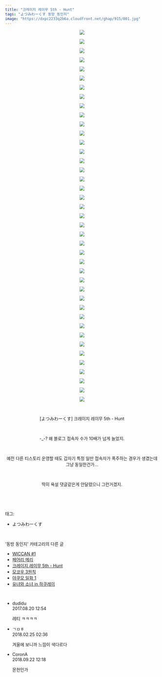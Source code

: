 ```yaml
---
title: "크레이지 레이무 5th - Hunt"
tags: "よつみわーくす 동방_동인지"
image: "https://dxpc2233q2b6a.cloudfront.net/ghap/915/001.jpg"
---
```

<div class="article">
<p style="text-align: center; clear: none; float: none;"><img src="{{ site.imgserver3 }}/ghap/915/001.jpg"/></p>
<p style="text-align: center; clear: none; float: none;"><img src="{{ site.imgserver3 }}/ghap/915/002.jpg"/></p>
<p style="text-align: center; clear: none; float: none;"><img src="{{ site.imgserver3 }}/ghap/915/003.jpg"/></p>
<p style="text-align: center; clear: none; float: none;"><img src="{{ site.imgserver3 }}/ghap/915/004.jpg"/></p>
<p style="text-align: center; clear: none; float: none;"><img src="{{ site.imgserver3 }}/ghap/915/005.jpg"/></p>
<p style="text-align: center; clear: none; float: none;"><img src="{{ site.imgserver3 }}/ghap/915/006.jpg"/></p>
<p style="text-align: center; clear: none; float: none;"><img src="{{ site.imgserver3 }}/ghap/915/007.jpg"/></p>
<p style="text-align: center; clear: none; float: none;"><img src="{{ site.imgserver3 }}/ghap/915/008.jpg"/></p>
<p style="text-align: center; clear: none; float: none;"><img src="{{ site.imgserver3 }}/ghap/915/009.jpg"/></p>
<p style="text-align: center; clear: none; float: none;"><img src="{{ site.imgserver3 }}/ghap/915/010.jpg"/></p>
<p style="text-align: center; clear: none; float: none;"><img src="{{ site.imgserver3 }}/ghap/915/011.jpg"/></p>
<p style="text-align: center; clear: none; float: none;"><img src="{{ site.imgserver3 }}/ghap/915/012.jpg"/></p>
<p style="text-align: center; clear: none; float: none;"><img src="{{ site.imgserver3 }}/ghap/915/013.jpg"/></p>
<p style="text-align: center; clear: none; float: none;"><img src="{{ site.imgserver3 }}/ghap/915/014.jpg"/></p>
<p style="text-align: center; clear: none; float: none;"><img src="{{ site.imgserver3 }}/ghap/915/015.jpg"/></p>
<p style="text-align: center; clear: none; float: none;"><img src="{{ site.imgserver3 }}/ghap/915/016.jpg"/></p>
<p style="text-align: center; clear: none; float: none;"><img src="{{ site.imgserver3 }}/ghap/915/017.jpg"/></p>
<p style="text-align: center; clear: none; float: none;"><img src="{{ site.imgserver3 }}/ghap/915/018.jpg"/></p>
<p style="text-align: center; clear: none; float: none;"><img src="{{ site.imgserver3 }}/ghap/915/019.jpg"/></p>
<p style="text-align: center; clear: none; float: none;"><img src="{{ site.imgserver3 }}/ghap/915/020.jpg"/></p>
<p style="text-align: center; clear: none; float: none;"><img src="{{ site.imgserver3 }}/ghap/915/021.jpg"/></p>
<p style="text-align: center; clear: none; float: none;"><img src="{{ site.imgserver3 }}/ghap/915/022.jpg"/></p>
<p style="text-align: center; clear: none; float: none;"><img src="{{ site.imgserver3 }}/ghap/915/023.jpg"/></p>
<p style="text-align: center; clear: none; float: none;"><img src="{{ site.imgserver3 }}/ghap/915/024.jpg"/></p>
<p style="text-align: center; clear: none; float: none;"><img src="{{ site.imgserver3 }}/ghap/915/025.jpg"/></p>
<p style="text-align: center; clear: none; float: none;"><img src="{{ site.imgserver3 }}/ghap/915/026.jpg"/></p>
<p style="text-align: center; clear: none; float: none;"><img src="{{ site.imgserver3 }}/ghap/915/027.jpg"/></p>
<p style="text-align: center; clear: none; float: none;"><img src="{{ site.imgserver3 }}/ghap/915/028.jpg"/></p>
<p style="text-align: center; clear: none; float: none;"><img src="{{ site.imgserver3 }}/ghap/915/029.jpg"/></p>
<p style="text-align: center; clear: none; float: none;"><img src="{{ site.imgserver3 }}/ghap/915/030.jpg"/></p>
<p style="text-align: center; clear: none; float: none;"><img src="{{ site.imgserver3 }}/ghap/915/031.jpg"/></p>
<p style="text-align: center; clear: none; float: none;"><img src="{{ site.imgserver3 }}/ghap/915/032.jpg"/></p>
<p style="text-align: center; clear: none; float: none;"><img src="{{ site.imgserver3 }}/ghap/915/033.jpg"/></p>
<p style="text-align: center; clear: none; float: none;"><img src="{{ site.imgserver3 }}/ghap/915/034.jpg"/></p>
<p style="text-align: center; clear: none; float: none;"><img src="{{ site.imgserver3 }}/ghap/915/035.jpg"/></p>
<p style="text-align: center; clear: none; float: none;"><img src="{{ site.imgserver3 }}/ghap/915/036.jpg"/></p>
<p style="text-align: center; clear: none; float: none;"><img src="{{ site.imgserver3 }}/ghap/915/037.jpg"/></p>
<p style="text-align: center; clear: none; float: none;"><img src="{{ site.imgserver3 }}/ghap/915/038.jpg"/></p>
<p style="text-align: center; clear: none; float: none;"><img src="{{ site.imgserver3 }}/ghap/915/039.jpg"/></p>
<p style="text-align: center; clear: none; float: none;"><img src="{{ site.imgserver3 }}/ghap/915/040.jpg"/></p>
<p style="text-align: center; clear: none; float: none;"><img src="{{ site.imgserver3 }}/ghap/915/041.jpg"/></p>
<p style="text-align: center; clear: none; float: none;"><br/></p>
<p style="text-align: center; clear: none; float: none;">[よつみわーくす] 크레이지 레이무 5th - Hunt</p>
<p style="text-align: center; clear: none; float: none;"><br/></p>
<p style="text-align: center; clear: none; float: none;">-_-? 왜 블로그 접속자 수가 10배가 넘게 늘었지.</p>
<p style="text-align: center; clear: none; float: none;"><br/></p>
<p style="text-align: center; clear: none; float: none;">예전 다른 티스토리 운영할 때도 갑자기 특정 일만 접속자가 폭주하는 경우가 생겼는데 그냥 동일한건가...</p>
<p style="text-align: center; clear: none; float: none;"><br/></p>
<p style="text-align: center; clear: none; float: none;">딱히 욕설 댓글같은게 안달렸으니 그런거겠지.</p>
<p><br/></p>
</div><br/>
<div class="tagTrail">
<p>태그: </p>
<ul>
<li>よつみわーくす</li>
</ul>
</div><br/>
<div class="another">
<p>'동방 동인지' 카테고리의 다른 글</p>
<ul>
<li><a href="/ghap_917">WICCAN #1</a></li>
<li><a href="/ghap_916">페어리 메리</a></li>
<li><a href="/ghap_915">크레이지 레이무 5th - Hunt</a></li>
<li><a href="/ghap_913">모코우 3원칙</a></li>
<li><a href="/ghap_912">야쿠모 일화 1</a></li>
<li><a href="/ghap_911">유녀와 소녀 in 하쿠레이</a></li>
</ul>
</div><br/>
<div class="cb_module cb_fluid">
<div class="cb_wrt cb_profile">
<div class="comment">
<ul>
<li class="cb_thumb_off" id="comment15064119">
<div class="cb_comment_area">
<div class="cb_info_area">
<div class="cb_section">
<span class="cb_nick_name">dudidu</span>
</div>
<div class="cb_section">
<span class="cb_date">2017.08.20 12:54 </span>
</div>
</div>
<div class="cb_dsc_comment">
<p class="cb_dsc">
											레티 ㅋㅋㅋㅋ
										</p>
</div>
</div></li>
<li class="cb_thumb_off" id="comment15206191">
<div class="cb_comment_area">
<div class="cb_info_area">
<div class="cb_section">
<span class="cb_nick_name">ㄱㅁㅎ</span>
</div>
<div class="cb_section">
<span class="cb_date">2018.02.25 02:36 </span>
</div>
</div>
<div class="cb_dsc_comment">
<p class="cb_dsc">
											겨울에 보니까 느낌이 색다르다
										</p>
</div>
</div></li>
<li class="cb_thumb_off" id="comment15337998">
<div class="cb_comment_area">
<div class="cb_info_area">
<div class="cb_section">
<span class="cb_nick_name">CoronA</span>
</div>
<div class="cb_section">
<span class="cb_date">2018.09.22 12:18 </span>
</div>
</div>
<div class="cb_dsc_comment">
<p class="cb_dsc">
											몬헌인가
										</p>
</div>
</div></li>
</ul>
</div>
</div><!-- commentList close -->
</div><br/>
